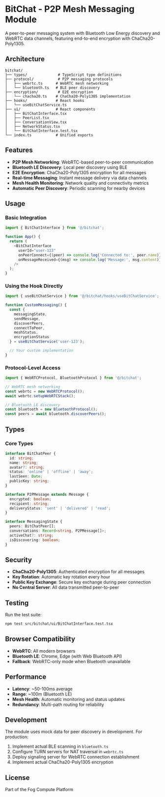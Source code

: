 # BitChat - P2P Mesh Messaging Module

A peer-to-peer messaging system with Bluetooth Low Energy discovery and WebRTC data channels, featuring end-to-end encryption with ChaCha20-Poly1305.

## Architecture

```
bitchat/
├── types/              # TypeScript type definitions
├── protocol/           # P2P messaging protocols
│   ├── webrtc.ts      # WebRTC mesh networking
│   └── bluetooth.ts   # BLE peer discovery
├── encryption/         # E2E encryption
│   └── chacha20.ts    # ChaCha20-Poly1305 implementation
├── hooks/             # React hooks
│   └── useBitChatService.ts
├── ui/                # React components
│   ├── BitChatInterface.tsx
│   ├── PeerList.tsx
│   ├── ConversationView.tsx
│   ├── NetworkStatus.tsx
│   └── BitChatInterface.test.tsx
└── index.ts           # Unified exports
```

## Features

- **P2P Mesh Networking**: WebRTC-based peer-to-peer communication
- **Bluetooth LE Discovery**: Local peer discovery using BLE
- **E2E Encryption**: ChaCha20-Poly1305 encryption for all messages
- **Real-time Messaging**: Instant message delivery via data channels
- **Mesh Health Monitoring**: Network quality and connectivity metrics
- **Automatic Peer Discovery**: Periodic scanning for nearby devices

## Usage

### Basic Integration

```typescript
import { BitChatInterface } from '@/bitchat';

function App() {
  return (
    <BitChatInterface
      userId="user-123"
      onPeerConnect={(peer) => console.log('Connected to:', peer.name)}
      onMessageReceived={(msg) => console.log('Message:', msg.content)}
    />
  );
}
```

### Using the Hook Directly

```typescript
import { useBitChatService } from '@/bitchat/hooks/useBitChatService';

function CustomMessaging() {
  const {
    messagingState,
    sendMessage,
    discoverPeers,
    connectToPeer,
    meshStatus,
    encryptionStatus
  } = useBitChatService('user-123');

  // Your custom implementation
}
```

### Protocol-Level Access

```typescript
import { WebRTCProtocol, BluetoothProtocol } from '@/bitchat';

// WebRTC mesh networking
const webrtc = new WebRTCProtocol();
await webrtc.setupWebRTCStack();

// Bluetooth LE discovery
const bluetooth = new BluetoothProtocol();
const peers = await bluetooth.discoverPeers();
```

## Types

### Core Types

```typescript
interface BitChatPeer {
  id: string;
  name: string;
  avatar?: string;
  status: 'online' | 'offline' | 'away';
  lastSeen: Date;
  publicKey: string;
}

interface P2PMessage extends Message {
  encrypted: boolean;
  recipient: string;
  deliveryStatus: 'sent' | 'delivered' | 'read';
}

interface MessagingState {
  peers: BitChatPeer[];
  conversations: Record<string, P2PMessage[]>;
  activeChat?: string;
  isDiscovering: boolean;
}
```

## Security

- **ChaCha20-Poly1305**: Authenticated encryption for all messages
- **Key Rotation**: Automatic key rotation every hour
- **Public Key Exchange**: Secure key exchange during peer connection
- **No Central Server**: All data transmitted peer-to-peer

## Testing

Run the test suite:

```bash
npm test src/bitchat/ui/BitChatInterface.test.tsx
```

## Browser Compatibility

- **WebRTC**: All modern browsers
- **Bluetooth LE**: Chrome, Edge (with Web Bluetooth API)
- **Fallback**: WebRTC-only mode when Bluetooth unavailable

## Performance

- **Latency**: ~50-100ms average
- **Range**: ~100m (Bluetooth LE)
- **Mesh Health**: Automatic monitoring and status updates
- **Redundancy**: Multi-path routing for reliability

## Development

The module uses mock data for peer discovery in development. For production:

1. Implement actual BLE scanning in `bluetooth.ts`
2. Configure TURN servers for NAT traversal in `webrtc.ts`
3. Deploy signaling server for WebRTC connection establishment
4. Implement actual ChaCha20-Poly1305 encryption

## License

Part of the Fog Compute Platform
